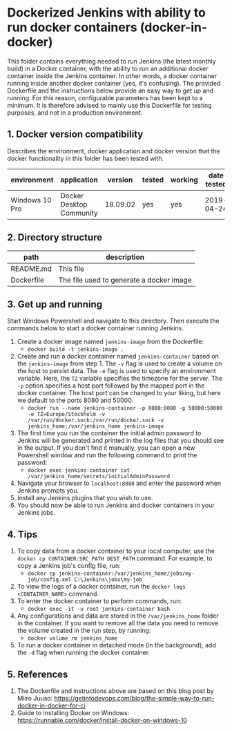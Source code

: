 # Dockerized Jenkins with ability to run docker containers (docker-in-docker)
This folder contains everything needed to run Jenkins (the latest monthly build) in a Docker container, with the ability to run an additional docker container inside the Jenkins container. In other words, a docker container running inside another docker container (yes, it's confusing). The provided Dockerfile and the instructions below provide an easy way to get up and running. For this reason, configurable parameters has been kept to a minimum. It is therefore advised to mainly use this Dockerfile for testing purposes, and not in a production environment.

## 1. Docker version compatibility
Describes the environment, docker application and docker version that the docker functionality in this folder has been tested with.

|environment|application|version|tested|working|date tested|notes|
|---|---|---|---|---|---|---|
| Windows 10 Pro | Docker Desktop Community | 18.09.02 | yes | yes | 2019-04-24 | - |

## 2. Directory structure

| path  | description   |
|---|---|
| README.md | This file |
| Dockerfile | The file used to generate a docker image |

## 3. Get up and running
Start Windows Powershell and navigate to this directory. Then execute the commands below to start a docker container running Jenkins.

1. Create a docker image named `jenkins-image` from the Dockerfile: 
	* `docker build -t jenkins-image .`
2. Create and run a docker container named `jenkins-container` based on the `jenkins-image` from step 1. The `-v` flag is used to create a volume on the host to persist data. The `-e` flag is used to specify an environment variable. Here, the `TZ` variable specifies the timezone for the server. The `-p` option specifies a host port followed by the mapped port in the docker container. The host port can be changed to your liking, but here we default to the ports 8080 and 50000.
	* `docker run --name jenkins-container -p 8080:8080 -p 50000:50000 -e TZ=Europe/Stockholm -v /var/run/docker.sock:/var/run/docker.sock -v jenkins_home:/var/jenkins_home jenkins-image`
3. The first time you run the container the initial admin password to Jenkins will be generated and printed in the log files that you should see in the output. If you don't find it manually, you can open a new Powershell window and run the following command to print the password:
	* `docker exec jenkins-container cat /var/jenkins_home/secrets/initialAdminPassword`
4. Navigate your browser to `localhost:8080` and enter the password when Jenkins prompts you.
5. Install any Jenkins plugins that you wish to use.
6. You should now be able to run Jenkins and docker containers in your Jenkins jobs.

## 4. Tips
1. To copy data from a docker container to your local computer, use the `docker cp CONTAINER:SRC_PATH DEST_PATH` command. For example, to copy a Jenkins job's config file, run:
	* `docker cp jenkins-container:/var/jenkins_home/jobs/my-job/config.xml C:\Jenkins\jobs\my-job`
2. To view the logs of a docker container, run the `docker logs <CONTAINER_NAME>` command.
3. To enter the docker container to perform commands, run:
	* `docker exec -it -u root jenkins-container bash`
4. Any configurations and data are stored in the `/var/jenkins_home` folder in the container. If you want to remove all the data you need to remove the volume created in the run step, by running:
	* `docker volume rm jenkins_home`
5. To run a docker container in detached mode (in the background), add the `-d` flag when running the docker container.

## 5. References
1. The Dockerfile and instructions above are based on this blog post by Miiro Juuso: https://getintodevops.com/blog/the-simple-way-to-run-docker-in-docker-for-ci
2. Guide to installing Docker on Windows: https://runnable.com/docker/install-docker-on-windows-10